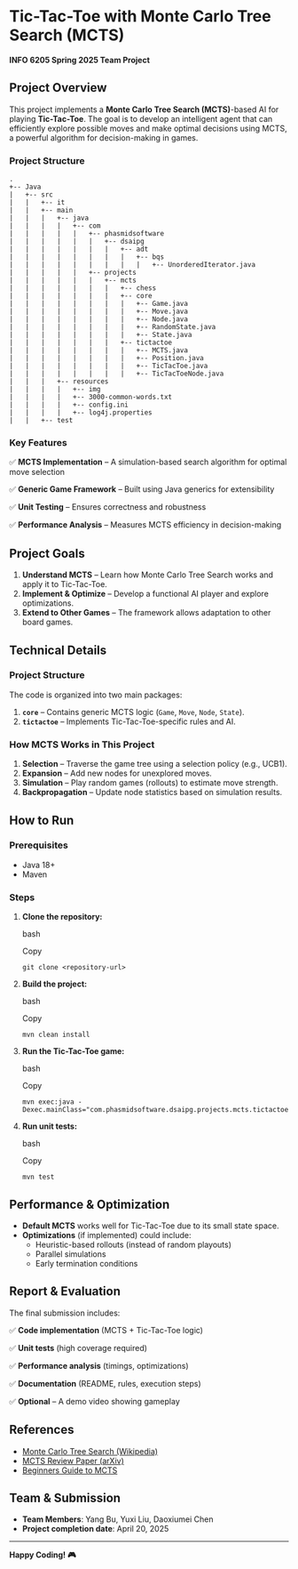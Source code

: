 # **Tic-Tac-Toe with Monte Carlo Tree Search (MCTS)**

**INFO 6205 Spring 2025 Team Project**

## **Project Overview**

This project implements a **Monte Carlo Tree Search (MCTS)**-based AI for playing **Tic-Tac-Toe**. The goal is to develop an intelligent agent that can efficiently explore possible moves and make optimal decisions using MCTS, a powerful algorithm for decision-making in games.

### **Project Structure**

```
.
+-- Java
|   +-- src
|   |   +-- it
|   |   +-- main
|   |   |   +-- java
|   |   |   |   +-- com
|   |   |   |   |   +-- phasmidsoftware
|   |   |   |   |   |   +-- dsaipg
|   |   |   |   |   |   |   +-- adt
|   |   |   |   |   |   |   |   +-- bqs
|   |   |   |   |   |   |   |   |   +-- UnorderedIterator.java
|   |   |   |   |   +-- projects
|   |   |   |   |   |   +-- mcts
|   |   |   |   |   |   |   +-- chess
|   |   |   |   |   |   |   +-- core
|   |   |   |   |   |   |   |   +-- Game.java
|   |   |   |   |   |   |   |   +-- Move.java
|   |   |   |   |   |   |   |   +-- Node.java
|   |   |   |   |   |   |   |   +-- RandomState.java
|   |   |   |   |   |   |   |   +-- State.java
|   |   |   |   |   |   |   +-- tictactoe
|   |   |   |   |   |   |   |   +-- MCTS.java
|   |   |   |   |   |   |   |   +-- Position.java
|   |   |   |   |   |   |   |   +-- TicTacToe.java
|   |   |   |   |   |   |   |   +-- TicTacToeNode.java
|   |   |	+-- resources
|   |   |   |	+-- img
|   |   |   |	+-- 3000-common-words.txt
|   |   |   |	+-- config.ini
|   |   |   |	+-- log4j.properties
|   |   +-- test
```


### **Key Features**

✅ **MCTS Implementation** – A simulation-based search algorithm for optimal move selection

✅ **Generic Game Framework** – Built using Java generics for extensibility

✅ **Unit Testing** – Ensures correctness and robustness

✅ **Performance Analysis** – Measures MCTS efficiency in decision-making

## **Project Goals**

1. **Understand MCTS** – Learn how Monte Carlo Tree Search works and apply it to Tic-Tac-Toe.
2. **Implement & Optimize** – Develop a functional AI player and explore optimizations.
3. **Extend to Other Games** – The framework allows adaptation to other board games.

## **Technical Details**

### **Project Structure**

The code is organized into two main packages:

1. **`core`** – Contains generic MCTS logic (`Game`, `Move`, `Node`, `State`).
2. **`tictactoe`** – Implements Tic-Tac-Toe-specific rules and AI.

### **How MCTS Works in This Project**

1. **Selection** – Traverse the game tree using a selection policy (e.g., UCB1).
2. **Expansion** – Add new nodes for unexplored moves.
3. **Simulation** – Play random games (rollouts) to estimate move strength.
4. **Backpropagation** – Update node statistics based on simulation results.

## **How to Run**

### **Prerequisites**

- Java 18+
- Maven

### **Steps**

1. **Clone the repository:**

   bash

   Copy

   ```
   git clone <repository-url>
   ```

2. **Build the project:**

   bash

   Copy

   ```
   mvn clean install
   ```

3. **Run the Tic-Tac-Toe game:**

   bash

   Copy

   ```
   mvn exec:java -Dexec.mainClass="com.phasmidsoftware.dsaipg.projects.mcts.tictactoe.TicTacToeGame"
   ```

4. **Run unit tests:**

   bash

   Copy

   ```
   mvn test
   ```

## Performance & Optimization

- **Default MCTS** works well for Tic-Tac-Toe due to its small state space.
- **Optimizations** (if implemented) could include:
  - Heuristic-based rollouts (instead of random playouts)
  - Parallel simulations
  - Early termination conditions

## **Report & Evaluation**

The final submission includes:

✅  **Code implementation** (MCTS + Tic-Tac-Toe logic)

✅  **Unit tests** (high coverage required)

✅  **Performance analysis** (timings, optimizations)

✅  **Documentation** (README, rules, execution steps)

✅  **Optional** – A demo video showing gameplay

## **References**

- [Monte Carlo Tree Search (Wikipedia)](https://en.wikipedia.org/wiki/Monte_Carlo_tree_search)
- [MCTS Review Paper (arXiv)](https://arxiv.org/abs/2103.04931)
- [Beginners Guide to MCTS](https://int8.io/monte-carlo-tree-search-beginners-guide/)

## **Team & Submission**

- **Team Members**: Yang Bu, Yuxi Liu, Daoxiumei Chen
- **Project completion date**: April 20, 2025 

------

**Happy Coding! 🎮**
